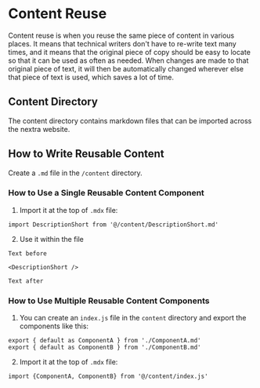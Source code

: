 # Content Reuse

Content reuse is when you reuse the same piece of content in various places. It means that technical writers don't have to re-write text many times, and it means that the original piece of copy should be easy to locate so that it can be used as often as needed. When changes are made to that original piece of text, it will then be automatically changed wherever else that piece of text is used, which saves a lot of time.

## Content Directory

The content directory contains markdown files that can be imported across the nextra website.

## How to Write Reusable Content

Create a `.md` file in the `/content` directory.

### How to Use a Single Reusable Content Component

1. Import it at the top of `.mdx` file:

```
import DescriptionShort from '@/content/DescriptionShort.md' 
```

2. Use it within the file

```
Text before

<DescriptionShort />

Text after
```

### How to Use Multiple Reusable Content Components

1. You can create an `index.js` file in the `content` directory and export 
the components like this:

```
export { default as ComponentA } from './ComponentA.md'
export { default as ComponentB } from './ComponentB.md'
```

2. Import it at the top of `.mdx` file:

```
import {ComponentA, ComponentB} from '@/content/index.js' 
```
